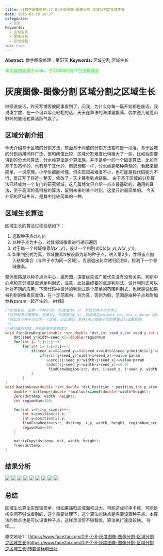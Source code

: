 ```yaml
---
title: \[数字图像处理\]7.8:灰度图像-图像分割 区域分割之区域生长
date: 2015-03-10 10:37
categories:
  - DIP
keywords:
  - 区域生长
  - 图像分割
  - 区域分割
toc: true
---
```

**Abstract:** 数字图像处理：第57天
**Keywords:** 区域分割,区域生长
<!--more-->
<font color="00FF00">本文最初发表于csdn，于2018年2月17日迁移至此</font>
# 灰度图像-图像分割 区域分割之区域生长
继续说废话，昨天写博客被同事看到了，问我，为什么你每一篇开始都是废话，我说凑字数，在一个可以写点轻松的话，天天在算法的海洋里飘荡，偶尔说几句荒山野岭的废话也算活跃气氛了。
## 区域分割介绍
今天介绍基于区域的分割方法，前面基于阈值的分割方法暂时告一段落，基于区域的分割运用同样广泛，但和阈值比较，区域分割难度也稍微大了一些，比如后面要讲到的分水岭算法，分水岭算法是个算法族，并不是单一的一个固定算法，比如有基于形态学的，也有基于其他的，但思想都一样，分水岭是那种典型的，看起来很简单，一说原理，小学生都能听懂，但实现起来难度不小，也可能是我代码能力不行，反正写了将近一整天，修改了一天才算看到点结果。
由于基于区域的分割算法已经成为一个专门的研究领域，这几篇博文只介绍一点点最基础的，通用的算法，至于高深的高科技的算法，留到未来的某个时刻。这里只讲最简单的。
今天介绍的区域生长，是其中比较简单的一种。
## 区域生长算法
区域生长的算法过程总结如下：

1. 选取种子点$c(x,y)$
2. 以种子点为中心，对其邻域像素进行递归遍历
3. 对于每一个邻域像素$N(x',y')$，设计一个判别式$Q(c(x,y),N(x',y'))$。
4. 如果判别式为真，邻域像素N被设置为新的种子点，进入第2步，并将该点加入结果集合（与种子点为同一区域）。否则退出此次递归回到3，检测下一个邻域像素。


整体思路是以种子点为中心，遍历图，深度优先或广度优先没有没有关系，判断中心点和其邻域是否满足判别式，注意，此处最终要的点是判别式，设计判别式可以针对不同的应用，下面代码中设计的判别式是个简单的范围判别式，也就是说如果被判别的像素灰度值，在一定范围内，则为真，否则为假，范围是由种子点和附加参数param一起产生的。
#代码
```c++
/*区域生长，设置一个种子点x（灰度值为x_v），然后以种子点为中心
 *向四周进行图搜索，如果点y（灰度值为y_v）,邻域满足param+x_v>y_v>x_v-param（条件1）
 *则此点与种子点归为一个区域，以此递归，条件1可以根据不同的需要自行设置其他.
 */
//递归遍历邻域，并判断条件是否成立
void findGrowRegion(double *src,double *dst,int seed_x,int seed_y,int width,int height,int regionNum,double value,double param){
    dst[seed_y*width+seed_x]=(double)regionNum;
    for(int j=-1;j<2;j++)
        for(int i=-1;i<2;i++){
            if(seed_x>=0&&seed_y>=0&&seed_x<width&&seed_y<height&&(j!=0||i!=0)){
                if(src[(j+seed_y)*width+i+seed_x]>=value-param
                   &&src[(j+seed_y)*width+i+seed_x]<=value+param
                   &&dst[(j+seed_y)*width+i+seed_x]==0.0)
                    findGrowRegion(src, dst, i+seed_x, j+seed_y, width, height, regionNum, value,param);
            }
        }
}
void RegionGrow(double *src,double *dst,Position * position,int p_size,int width,int height,double param){
    double * dsttemp=(double *)malloc(sizeof(double)*width*height);
    Zero(dsttemp, width, height);
    int regionNum=100;

    for(int i=0;i<p_size;i++){
        int x=position[i].x;
        int y=position[i].y;
        findGrowRegion(src, dsttemp, x,y, width, height, regionNum,src[y*width+x],param);
        regionNum+=10;
    }

    matrixCopy(dsttemp, dst, width, height);
    free(dsttemp);
}
```
## 结果分析
![](https://tony4ai-1251394096.cos.ap-hongkong.myqcloud.com/blog_images/DIP-7-8-灰度图像-图像分割-区域分割之区域生长/20150310102947344.jpeg)
![](https://tony4ai-1251394096.cos.ap-hongkong.myqcloud.com/blog_images/DIP-7-8-灰度图像-图像分割-区域分割之区域生长/20150310102957219.jpeg)
![](https://tony4ai-1251394096.cos.ap-hongkong.myqcloud.com/blog_images/DIP-7-8-灰度图像-图像分割-区域分割之区域生长/20150310103121036.jpeg)
![](https://tony4ai-1251394096.cos.ap-hongkong.myqcloud.com/blog_images/DIP-7-8-灰度图像-图像分割-区域分割之区域生长/20150310103016999.jpeg)
![](https://tony4ai-1251394096.cos.ap-hongkong.myqcloud.com/blog_images/DIP-7-8-灰度图像-图像分割-区域分割之区域生长/20150310103140802.jpeg)
![](https://tony4ai-1251394096.cos.ap-hongkong.myqcloud.com/blog_images/DIP-7-8-灰度图像-图像分割-区域分割之区域生长/20150310103152174.jpeg)
![](https://tony4ai-1251394096.cos.ap-hongkong.myqcloud.com/blog_images/DIP-7-8-灰度图像-图像分割-区域分割之区域生长/20150310103208850.jpeg)
![](https://tony4ai-1251394096.cos.ap-hongkong.myqcloud.com/blog_images/DIP-7-8-灰度图像-图像分割-区域分割之区域生长/20150310103222111.jpeg)
![](https://tony4ai-1251394096.cos.ap-hongkong.myqcloud.com/blog_images/DIP-7-8-灰度图像-图像分割-区域分割之区域生长/20150310103231315.jpeg)

## 总结
区域生长算法实现较简单，但如果递归区域面积过大，可能造成程序卡死，可能是栈空间不够或者别的，这个需要处理下，这个算法的缺点是需要设置种子点，本算法的优点也是可以设置种子点，这样灵活但不够智能，算法执行速度较快。
待续。。。





原文地址1：[https://www.face2ai.com/DIP-7-8-灰度图像-图像分割-区域分割之区域生长](https://www.face2ai.com/DIP-7-8-灰度图像-图像分割-区域分割之区域生长)转载请标明出处

